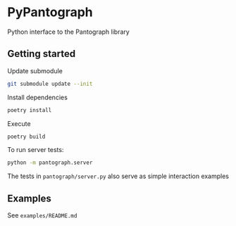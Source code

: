 # PyPantograph

Python interface to the Pantograph library

## Getting started
Update submodule
``` bash
git submodule update --init
```
Install dependencies
```bash
poetry install
```

Execute
```bash
poetry build
```
To run server tests:
``` bash
python -m pantograph.server
```
The tests in `pantograph/server.py` also serve as simple interaction examples

## Examples

See `examples/README.md`
